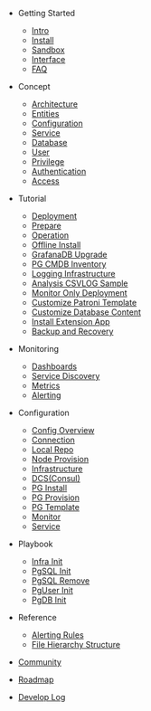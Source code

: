 - Getting Started
  - [Intro](s-intro.md)
  - [Install](s-install.md)
  - [Sandbox](s-sandbox.md)
  - [Interface](s-interface.md)
  - [FAQ](s-faq.md)

- Concept
  - [Architecture](c-arch.md)
  - [Entities](c-entity.md)
  - [Configuration](c-config.md)
  - [Service](c-service.md)
  - [Database](c-database.md)
  - [User](c-user.md)
  - [Privilege](c-privilege.md)
  - [Authentication](c-auth.md)
  - [Access](c-access.md)

- Tutorial
  - [Deployment](t-deploy.md)
  - [Prepare](t-prepare.md)
  - [Operation](t-operation.md)
  - [Offline Install](t-offline.md)
  - [GrafanaDB Upgrade](t-grafana-upgrade.md)
  - [PG CMDB Inventory](t-cmdb.md)
  - [Logging Infrastructure](t-logging.md)
  - [Analysis CSVLOG Sample](t-log-analysis.md)
  - [Monitor Only Deployment](t-monly.md)
  - [Customize Patroni Template](t-patroni-template.md)
  - [Customize Database Content](t-customize-template.md)
  - [Install Extension App](t-application.md)
  - [Backup and Recovery](t-backup.md)

- Monitoring
  - [Dashboards](m-dashboard.md)
  - [Service Discovery](m-discovery.md)
  - [Metrics](m-metric.md)
  - [Alerting](r-alert.md)

- Configuration
  - [Config Overview](v-config.md)
  - [Connection](v-connect.md)
  - [Local Repo](v-repo.md)
  - [Node Provision](v-node.md)
  - [Infrastructure](v-meta.md)
  - [DCS(Consul)](v-dcs.md)
  - [PG Install](v-pg-install.md)
  - [PG Provision](v-pg-provision.md)
  - [PG Template](v-pg-template.md)
  - [Monitor](v-monitor.md)
  - [Service](v-service.md)

- Playbook
  - [Infra Init](p-infra.md)
  - [PgSQL Init](p-pgsql.md)
  - [PgSQL Remove](p-pgsql-remove.md)
  - [PgUser Init](p-pgsql-createuser.md)
  - [PgDB Init](p-pgsql-createdb.md)

- Reference
  - [Alerting Rules](r-alert.md)
  - [File Hierarchy Structure](r-fhs.md)

- [Community](community.md)
- [Roadmap](roadmap.md)
- [Develop Log](devlog.md)
